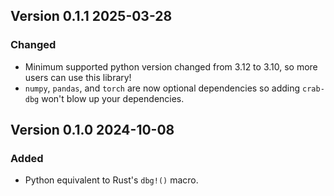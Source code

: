 ## Version 0.1.1 2025-03-28
### Changed
- Minimum supported python version changed from 3.12 to 3.10, so more users can use this library!
- `numpy`, `pandas`, and `torch` are now optional dependencies so adding `crab-dbg` won't blow up your dependencies.

## Version 0.1.0 2024-10-08
### Added
- Python equivalent to Rust's `dbg!()` macro.